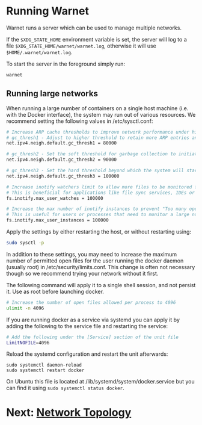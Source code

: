 # Running Warnet

Warnet runs a server which can be used to manage multiple networks.

If the `$XDG_STATE_HOME` environment variable is set, the server will log to
a file `$XDG_STATE_HOME/warnet/warnet.log`, otherwise it will use `$HOME/.warnet/warnet.log`.


To start the server in the foreground simply run:

```bash
warnet
```

## Running large networks

When running a large number of containers on a single host machine (i.e. with the Docker interface), the system may run out of various resources.
We recommend setting the following values in /etc/sysctl.conf:

```sh
# Increase ARP cache thresholds to improve network performance under high load
# gc_thresh1 - Adjust to higher threshold to retain more ARP entries and avoid cache overflow
net.ipv4.neigh.default.gc_thresh1 = 80000

# gc_thresh2 - Set the soft threshold for garbage collection to initiate ARP entry clean up
net.ipv4.neigh.default.gc_thresh2 = 90000

# gc_thresh3 - Set the hard threshold beyond which the system will start to drop ARP entries
net.ipv4.neigh.default.gc_thresh3 = 100000

# Increase inotify watchers limit to allow more files to be monitored for changes
# This is beneficial for applications like file sync services, IDEs or web development servers
fs.inotify.max_user_watches = 100000

# Increase the max number of inotify instances to prevent "Too many open files" error
# This is useful for users or processes that need to monitor a large number of file systems or directories simultaneously.
fs.inotify.max_user_instances = 100000

```

Apply the settings by either restarting the host, or without restarting using:

```sh
sudo sysctl -p
```

In addition to these settings, you may need to increase the maximum number of permitted open files for the user running the docker daemon (usually root) in /etc/security/limits.conf.
This change is often not necessary though so we recommend trying your network without it first.

The following command will apply it to a single shell session, and not persist it.
Use as root before launching docker.

```sh
# Increase the number of open files allowed per process to 4096
ulimit -n 4096
```

If you are running docker as a service via systemd you can apply it by adding the following to the service file and restarting the service:

```sh
# Add the following under the [Service] section of the unit file
LimitNOFILE=4096
```

Reload the systemd configuration and restart the unit afterwards:

```
sudo systemctl daemon-reload
sudo systemctl restart docker
```

On Ubuntu this file is located at /lib/systemd/system/docker.service but you can find it using `sudo systemctl status docker`.

# Next: [Network Topology](graph.md)
